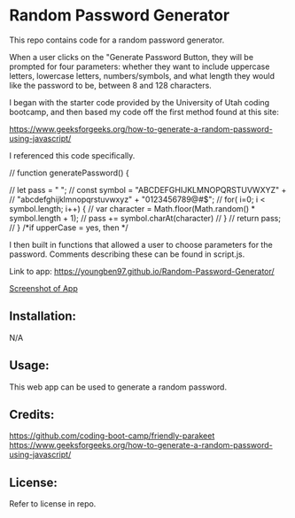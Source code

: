 # Random Password Generator

This repo contains code for a random password generator.

When a user clicks on the "Generate Password Button, they will be prompted for four parameters: whether they want to include uppercase letters, lowercase letters, numbers/symbols, and what length they would like the password to be, between 8 and 128 characters.

I began with the starter code provided by the University of Utah coding bootcamp, and then based my code off the first method found at this site:


https://www.geeksforgeeks.org/how-to-generate-a-random-password-using-javascript/


I referenced this code specifically.

// function generatePassword() {

  
//   let pass = " ";
//   const symbol = "ABCDEFGHIJKLMNOPQRSTUVWXYZ" +
// "abcdefghijklmnopqrstuvwxyz" + "0123456789@#$";
//   for( i=0; i < symbol.length; i++) {
//     var character = Math.floor(Math.random() * symbol.length + 1);
//     pass += symbol.charAt(character)
//   }
//   return pass;
// }
/*if upperCase = yes, then  */

I then built in functions that allowed a user to choose parameters for the password. Comments describing these can be found in script.js.

Link to app: https://youngben97.github.io/Random-Password-Generator/

[Screenshot of App](docs/app.png)


## Installation:
N/A

## Usage:
This web app can be used to generate a random password.

## Credits:
https://github.com/coding-boot-camp/friendly-parakeet
https://www.geeksforgeeks.org/how-to-generate-a-random-password-using-javascript/

## License:
Refer to license in repo.
